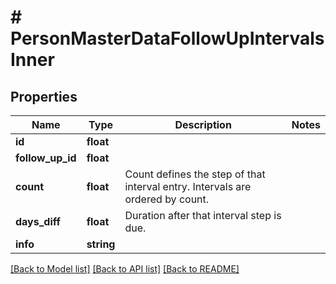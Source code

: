 # # PersonMasterDataFollowUpIntervalsInner

## Properties

Name | Type | Description | Notes
------------ | ------------- | ------------- | -------------
**id** | **float** |  |
**follow_up_id** | **float** |  |
**count** | **float** | Count defines the step of that interval entry. Intervals are ordered by count. |
**days_diff** | **float** | Duration after that interval step is due. |
**info** | **string** |  |

[[Back to Model list]](../../README.md#models) [[Back to API list]](../../README.md#endpoints) [[Back to README]](../../README.md)
